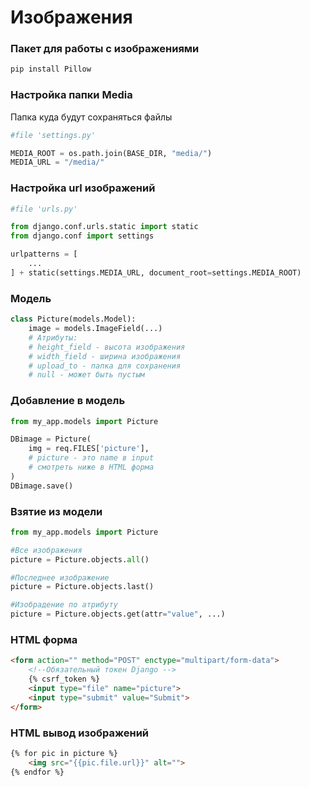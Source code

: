 # Изображения

### Пакет для работы с изображениями
```bash
pip install Pillow 
```

### Настройка папки Media
Папка куда будут сохраняться файлы
```python
#file 'settings.py'

MEDIA_ROOT = os.path.join(BASE_DIR, "media/")
MEDIA_URL = "/media/"
```

### Настройка url изображений
```python
#file 'urls.py'

from django.conf.urls.static import static
from django.conf import settings

urlpatterns = [
    ...
] + static(settings.MEDIA_URL, document_root=settings.MEDIA_ROOT)
```

### Модель
```python
class Picture(models.Model):
    image = models.ImageField(...)
    # Атрибуты:
    # height_field - высота изображения
    # width_field - ширина изображения
    # upload_to - папка для сохранения
    # null - может быть пустым
```

### Добавление в модель
```python
from my_app.models import Picture

DBimage = Picture(
    img = req.FILES['picture'],
    # picture - это name в input
    # смотреть ниже в HTML форма
)
DBimage.save()
```
### Взятие из модели
```python
from my_app.models import Picture

#Все изображения
picture = Picture.objects.all() 

#Последнее изображение
picture = Picture.objects.last()

#Изобрадение по атрибуту
picture = Picture.objects.get(attr="value", ...)
```

### HTML форма 
```HTML
<form action="" method="POST" enctype="multipart/form-data">
    <!--Обязательный токен Django -->
    {% csrf_token %}
    <input type="file" name="picture">
    <input type="submit" value="Submit">
</form>
```

### HTML вывод изображений
```HTML
{% for pic in picture %}
    <img src="{{pic.file.url}}" alt="">
{% endfor %}
```
